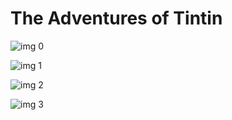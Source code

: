# The Adventures of Tintin

![img 0](https://i.imgur.com/XDa6ufS.jpg)

![img 1](https://i.imgur.com/wOoE90I.png)

![img 2](https://i.imgur.com/4Dy0tZD.jpg)

![img 3](https://i.imgur.com/qZxPCN4.jpg)

